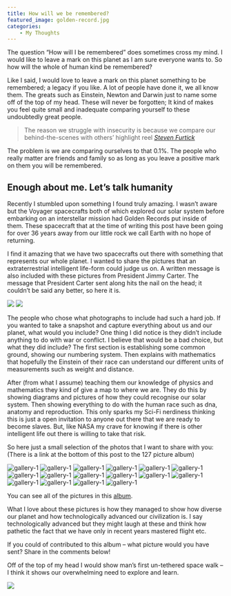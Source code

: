 ```yaml
---
title: How will we be remembered?
featured_image: golden-record.jpg
categories:
    - My Thoughts
---
```

The question “How will I be remembered” does sometimes cross my mind. I would like to leave a mark on this planet as I am sure everyone wants to. So how will the whole of human kind be remembered?

Like I said, I would love to leave a mark on this planet something to be remembered; a legacy if you like. A lot of people have done it, we all know them. The greats such as Einstein, Newton and Darwin just to name some off of the top of my head. These will never be forgotten; It kind of makes you feel quite small and inadequate comparing yourself to these undoubtedly great people.

> The reason we struggle with insecurity is because we compare our behind-the-scenes with others’ highlight reel <cite><a href="http://en.wikipedia.org/wiki/Steven_Furtick">Steven Furtick</a></cite>

The problem is we are comparing ourselves to that 0.1%. The people who really matter are friends and family so as long as you leave a positive mark on them you will be remembered.

## Enough about me. Let’s talk humanity

Recently I stumbled upon something I found truly amazing. I wasn’t aware but the Voyager spacecrafts both of which explored our solar system before embarking on an interstellar mission had Golden Records put inside of them. These spacecraft that at the time of writing this post have been going for over 36 years away from our little rock we call Earth with no hope of returning.

I find it amazing that we have two spacecrafts out there with something that represents our whole planet. I wanted to share the pictures that an extraterrestrial intelligent life-form could judge us on. A written message is also included with these pictures from President Jimmy Carter. The message that President Carter sent along hits the nail on the head; it couldn’t be said any better, so here it is.

![](/images/uploads/2013/12/msg1.png)
![](/images/uploads/2013/12/msg2.png)

The people who chose what photographs to include had such a hard job. If you wanted to take a snapshot and capture everything about us and our planet, what would you include? One thing I did notice is they didn’t include anything to do with war or conflict. I believe that would be a bad choice, but what they did include? The first section is establishing some common ground, showing our numbering system. Then explains with mathematics that hopefully the Einstein of their race can understand our different units of measurements such as weight and distance.

After (from what I assume) teaching them our knowledge of physics and mathematics they kind of give a map to where we are. They do this by showing diagrams and pictures of how they could recognise our solar system. Then showing everything to do with the human race such as dna, anatomy and reproduction. This only sparks my Sci-Fi nerdiness thinking this is just a open invitation to anyone out there that we are ready to become slaves. But, like NASA my crave for knowing if there is other intelligent life out there is willing to take that risk.

So here just a small selection of the photos that I want to share with you: (There is a link at the bottom of this post to the 127 picture album)


![gallery-1](/images/uploads/2013/12/4fWSz.png)
![gallery-1](/images/uploads/2013/12/ahque.png)
![gallery-1](/images/uploads/2013/12/dlgF1.png)
![gallery-1](/images/uploads/2013/12/FThHB.png)
![gallery-1](/images/uploads/2013/12/K2iYV.png)
![gallery-1](/images/uploads/2013/12/kZLxS.png)
![gallery-1](/images/uploads/2013/12/nnRim.png)
![gallery-1](/images/uploads/2013/12/nRhx3.png)
![gallery-1](/images/uploads/2013/12/oHH7q.png)
![gallery-1](/images/uploads/2013/12/sJ2lx.png)
![gallery-1](/images/uploads/2013/12/SXUwC.png)
![gallery-1](/images/uploads/2013/12/tItbr.png)
![gallery-1](/images/uploads/2013/12/TRmZ7.png)
![gallery-1](/images/uploads/2013/12/uNDWm.png)
![gallery-1](/images/uploads/2013/12/y3KWM.png)
![gallery-1](/images/uploads/2013/12/yEf5K.png)

You can see all of the pictures in this [album](http://imgur.com/a/CvEvO).

What I love about these pictures is how they managed to show how diverse our planet and how technologically advanced our civilization is. I say technologically advanced but they might laugh at these and think how pathetic the fact that we have only in recent years mastered flight etc.

If you could of contributed to this album – what picture would you have sent? Share in the comments below!

Off of the top of my head I would show man’s first un-tethered space walk – I think it shows our overwhelming need to explore and learn.

![](/images/uploads/2013/12/Astronaut-EVA.jpg)